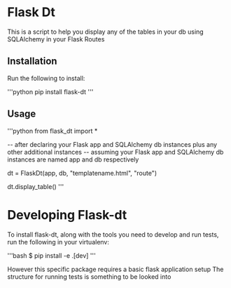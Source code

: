 # Flask Dt

This is a script to help you display any of the tables in your db using SQLAlchemy in your Flask Routes

## Installation

Run the following to install:

'''python
pip install flask-dt
'''

## Usage

'''python
from flask_dt import *

-- after declaring your Flask app and SQLAlchemy db instances plus any other additional instances
-- assuming your Flask app and SQLAlchemy db instances are named app and db respectively

dt = FlaskDt(app, db, "templatename.html", "route")

dt.display_table()
'''

# Developing Flask-dt
To install flask-dt, along with the tools you need to develop and run tests, run the following
in your virtualenv:

'''bash
$ pip install -e .[dev]
'''

However this specific package requires a basic flask application setup
The structure for running tests is something to be looked into
